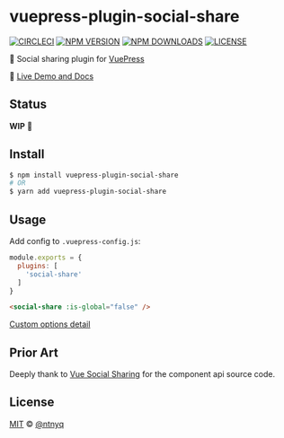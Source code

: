 # vuepress-plugin-social-share

[![CIRCLECI](https://img.shields.io/circleci/project/ntnyq/vuepress-plugin-social-share/master.svg?logo=circleci)](https://circleci.com/gh/ntnyq/vuepress-plugin-social-share)
[![NPM VERSION](https://img.shields.io/npm/v/vuepress-plugin-svg-icons.svg)](https://www.npmjs.com/package/vuepress-plugin-svg-icons)
[![NPM DOWNLOADS](https://img.shields.io/npm/dy/vuepress-plugin-svg-icons.svg)](https://www.npmjs.com/package/vuepress-plugin-svg-icons)
[![LICENSE](https://img.shields.io/github/license/ntnyq/vuepress-plugin-social-share.svg)](https://github.com/ntnyq/vuepress-plugin-social-share/blob/master/LICENSE)

:mega: Social sharing plugin for [VuePress](https://vuepress.vuejs.org)

:book: [Live Demo and Docs](https://sns.goyfe.com)

## Status

__WIP__ :muscle:

## Install

``` bash
$ npm install vuepress-plugin-social-share
# OR
$ yarn add vuepress-plugin-social-share
```

## Usage

Add config to `.vuepress-config.js`:

``` js
module.exports = {
  plugins: [
    'social-share'
  ]
}
```

``` markdown
<social-share :is-global="false" />
```

[Custom options detail](https://sns.goyfe.com/guide)

## Prior Art

Deeply thank to [Vue Social Sharing](https://github.com/nicolasbeauvais/vue-social-sharing) for the component api source code.

## License

[MIT](./LICENSE) &copy; [@ntnyq](https://github.com/ntnyq)
